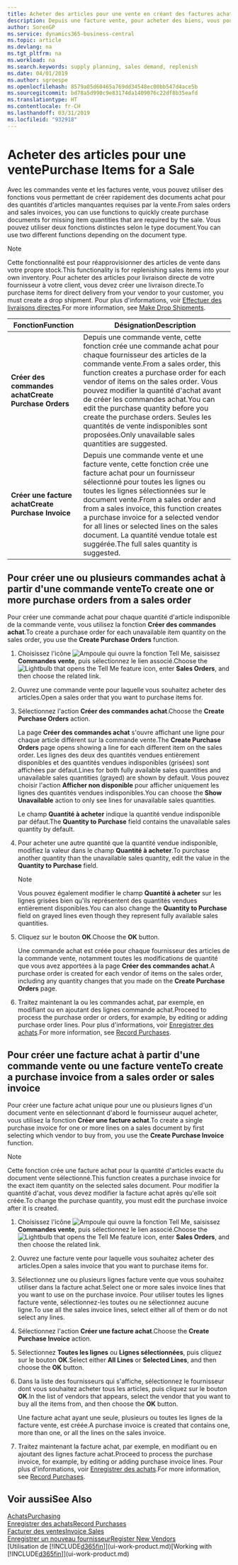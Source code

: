 ```yaml
---
title: Acheter des articles pour une vente en créant des factures achat | Microsoft Docs
description: Depuis une facture vente, pour acheter des biens, vous pouvez créer une facture achat pour un fournisseur.
author: SorenGP
ms.service: dynamics365-business-central
ms.topic: article
ms.devlang: na
ms.tgt_pltfrm: na
ms.workload: na
ms.search.keywords: supply planning, sales demand, replenish
ms.date: 04/01/2019
ms.author: sgroespe
ms.openlocfilehash: 8579a05d60465a769dd34548ec00bb547d4ace5b
ms.sourcegitcommit: bd78a5d990c9e83174da1409076c22df8b35eafd
ms.translationtype: HT
ms.contentlocale: fr-CH
ms.lasthandoff: 03/31/2019
ms.locfileid: "932918"
---
```

# <a name="purchase-items-for-a-sale"></a><span data-ttu-id="25e74-103">Acheter des articles pour une vente</span><span class="sxs-lookup"><span data-stu-id="25e74-103">Purchase Items for a Sale</span></span>
<span data-ttu-id="25e74-104">Avec les commandes vente et les factures vente, vous pouvez utiliser des fonctions vous permettant de créer rapidement des documents achat pour des quantités d'articles manquantes requises par la vente.</span><span class="sxs-lookup"><span data-stu-id="25e74-104">From sales orders and sales invoices, you can use functions to quickly create purchase documents for missing item quantities that are required by the sale.</span></span> <span data-ttu-id="25e74-105">Vous pouvez utiliser deux fonctions distinctes selon le type document.</span><span class="sxs-lookup"><span data-stu-id="25e74-105">You can use two different functions depending on the document type.</span></span>

> [!Note]
> <span data-ttu-id="25e74-106">Cette fonctionnalité est pour réapprovisionner des articles de vente dans votre propre stock.</span><span class="sxs-lookup"><span data-stu-id="25e74-106">This functionality is for replenishing sales items into your own inventory.</span></span> <span data-ttu-id="25e74-107">Pour acheter des articles pour livraison directe de votre fournisseur à votre client, vous devez créer une livraison directe.</span><span class="sxs-lookup"><span data-stu-id="25e74-107">To purchase items for direct delivery from your vendor to your customer, you must create a drop shipment.</span></span> <span data-ttu-id="25e74-108">Pour plus d'informations, voir [Effectuer des livraisons directes](sales-how-drop-shipment.md).</span><span class="sxs-lookup"><span data-stu-id="25e74-108">For more information, see [Make Drop Shipments](sales-how-drop-shipment.md).</span></span>   

|<span data-ttu-id="25e74-109">Fonction</span><span class="sxs-lookup"><span data-stu-id="25e74-109">Function</span></span>|<span data-ttu-id="25e74-110">Désignation</span><span class="sxs-lookup"><span data-stu-id="25e74-110">Description</span></span>|
|--------|-----------|
|<span data-ttu-id="25e74-111">**Créer des commandes achat**</span><span class="sxs-lookup"><span data-stu-id="25e74-111">**Create Purchase Orders**</span></span>|<span data-ttu-id="25e74-112">Depuis une commande vente, cette fonction crée une commande achat pour chaque fournisseur des articles de la commande vente.</span><span class="sxs-lookup"><span data-stu-id="25e74-112">From a sales order, this function creates a purchase order for each vendor of items on the sales order.</span></span> <span data-ttu-id="25e74-113">Vous pouvez modifier la quantité d'achat avant de créer les commandes achat.</span><span class="sxs-lookup"><span data-stu-id="25e74-113">You can edit the purchase quantity before you create the purchase orders.</span></span> <span data-ttu-id="25e74-114">Seules les quantités de vente indisponibles sont proposées.</span><span class="sxs-lookup"><span data-stu-id="25e74-114">Only unavailable sales quantities are suggested.</span></span>
|<span data-ttu-id="25e74-115">**Créer une facture achat**</span><span class="sxs-lookup"><span data-stu-id="25e74-115">**Create Purchase Invoice**</span></span>|<span data-ttu-id="25e74-116">Depuis une commande vente et une facture vente, cette fonction crée une facture achat pour un fournisseur sélectionné pour toutes les lignes ou toutes les lignes sélectionnées sur le document vente.</span><span class="sxs-lookup"><span data-stu-id="25e74-116">From a sales order and from a sales invoice, this function creates a purchase invoice for a selected vendor for all lines or selected lines on the sales document.</span></span> <span data-ttu-id="25e74-117">La quantité vendue totale est suggérée.</span><span class="sxs-lookup"><span data-stu-id="25e74-117">The full sales quantity is suggested.</span></span>|

## <a name="to-create-one-or-more-purchase-orders-from-a-sales-order"></a><span data-ttu-id="25e74-118">Pour créer une ou plusieurs commandes achat à partir d'une commande vente</span><span class="sxs-lookup"><span data-stu-id="25e74-118">To create one or more purchase orders from a sales order</span></span>
<span data-ttu-id="25e74-119">Pour créer une commande achat pour chaque quantité d'article indisponible de la commande vente, vous utilisez la fonction **Créer des commandes achat**.</span><span class="sxs-lookup"><span data-stu-id="25e74-119">To create a purchase order for each unavailable item quantity on the sales order, you use the **Create Purchase Orders** function.</span></span>

1. <span data-ttu-id="25e74-120">Choisissez l'icône ![Ampoule qui ouvre la fonction Tell Me](media/ui-search/search_small.png "Dites-moi ce que vous voulez faire"), saisissez **Commandes vente**, puis sélectionnez le lien associé.</span><span class="sxs-lookup"><span data-stu-id="25e74-120">Choose the ![Lightbulb that opens the Tell Me feature](media/ui-search/search_small.png "Tell me what you want to do") icon, enter **Sales Orders**, and then choose the related link.</span></span>
2. <span data-ttu-id="25e74-121">Ouvrez une commande vente pour laquelle vous souhaitez acheter des articles.</span><span class="sxs-lookup"><span data-stu-id="25e74-121">Open a sales order that you want to purchase items for.</span></span>
3. <span data-ttu-id="25e74-122">Sélectionnez l'action **Créer des commandes achat**.</span><span class="sxs-lookup"><span data-stu-id="25e74-122">Choose the **Create Purchase Orders** action.</span></span>

    <span data-ttu-id="25e74-123">La page **Créer des commandes achat** s'ouvre affichant une ligne pour chaque article différent sur la commande vente.</span><span class="sxs-lookup"><span data-stu-id="25e74-123">The **Create Purchase Orders** page opens showing a line for each different item on the sales order.</span></span> <span data-ttu-id="25e74-124">Les lignes des deux des quantités vendues entièrement disponibles et des quantités vendues indisponibles (grisées) sont affichées par défaut.</span><span class="sxs-lookup"><span data-stu-id="25e74-124">Lines for both fully available sales quantities and unavailable sales quantities (grayed) are shown by default.</span></span> <span data-ttu-id="25e74-125">Vous pouvez choisir l'action **Afficher non disponible** pour afficher uniquement les lignes des quantités vendues indisponibles.</span><span class="sxs-lookup"><span data-stu-id="25e74-125">You can choose the **Show Unavailable** action to only see lines for unavailable sales quantities.</span></span>

    <span data-ttu-id="25e74-126">Le champ **Quantité à acheter** indique la quantité vendue indisponible par défaut.</span><span class="sxs-lookup"><span data-stu-id="25e74-126">The **Quantity to Purchase** field contains the unavailable sales quantity by default.</span></span>
4. <span data-ttu-id="25e74-127">Pour acheter une autre quantité que la quantité vendue indisponible, modifiez la valeur dans le champ **Quantité à acheter**.</span><span class="sxs-lookup"><span data-stu-id="25e74-127">To purchase another quantity than the unavailable sales quantity, edit the value in the **Quantity to Purchase** field.</span></span>

    > [!NOTE]  
    >   <span data-ttu-id="25e74-128">Vous pouvez également modifier le champ **Quantité à acheter** sur les lignes grisées bien qu'ils représentent des quantités vendues entièrement disponibles.</span><span class="sxs-lookup"><span data-stu-id="25e74-128">You can also change the **Quantity to Purchase** field on grayed lines even though they represent fully available sales quantities.</span></span>
5. <span data-ttu-id="25e74-129">Cliquez sur le bouton **OK**.</span><span class="sxs-lookup"><span data-stu-id="25e74-129">Choose the **OK** button.</span></span>

    <span data-ttu-id="25e74-130">Une commande achat est créée pour chaque fournisseur des articles de la commande vente, notamment toutes les modifications de quantité que vous avez apportées à la page **Créer des commandes achat**.</span><span class="sxs-lookup"><span data-stu-id="25e74-130">A purchase order is created for each vendor of items on the sales order, including any quantity changes that you made on the **Create Purchase Orders** page.</span></span>
7. <span data-ttu-id="25e74-131">Traitez maintenant la ou les commandes achat, par exemple, en modifiant ou en ajoutant des lignes commande achat.</span><span class="sxs-lookup"><span data-stu-id="25e74-131">Proceed to process the purchase order or orders, for example, by editing or adding purchase order lines.</span></span> <span data-ttu-id="25e74-132">Pour plus d'informations, voir [Enregistrer des achats](purchasing-how-record-purchases.md).</span><span class="sxs-lookup"><span data-stu-id="25e74-132">For more information, see [Record Purchases](purchasing-how-record-purchases.md).</span></span>


## <a name="to-create-a-purchase-invoice-from-a-sales-order-or-sales-invoice"></a><span data-ttu-id="25e74-133">Pour créer une facture achat à partir d'une commande vente ou une facture vente</span><span class="sxs-lookup"><span data-stu-id="25e74-133">To create a purchase invoice from a sales order or sales invoice</span></span>
<span data-ttu-id="25e74-134">Pour créer une facture achat unique pour une ou plusieurs lignes d'un document vente en sélectionnant d'abord le fournisseur auquel acheter, vous utilisez la fonction **Créer une facture achat**.</span><span class="sxs-lookup"><span data-stu-id="25e74-134">To create a single purchase invoice for one or more lines on a sales document by first selecting which vendor to buy from, you use the **Create Purchase Invoice** function.</span></span>

> [!NOTE]  
>   <span data-ttu-id="25e74-135">Cette fonction crée une facture achat pour la quantité d'articles exacte du document vente sélectionné.</span><span class="sxs-lookup"><span data-stu-id="25e74-135">This function creates a purchase invoice for the exact item quantity on the selected sales document.</span></span> <span data-ttu-id="25e74-136">Pour modifier la quantité d'achat, vous devez modifier la facture achat après qu'elle soit créée.</span><span class="sxs-lookup"><span data-stu-id="25e74-136">To change the purchase quantity, you must edit the purchase invoice after it is created.</span></span>  

1. <span data-ttu-id="25e74-137">Choisissez l'icône ![Ampoule qui ouvre la fonction Tell Me](media/ui-search/search_small.png "Dites-moi ce que vous voulez faire"), saisissez **Commandes vente**, puis sélectionnez le lien associé.</span><span class="sxs-lookup"><span data-stu-id="25e74-137">Choose the ![Lightbulb that opens the Tell Me feature](media/ui-search/search_small.png "Tell me what you want to do") icon, enter **Sales Orders**, and then choose the related link.</span></span>
2. <span data-ttu-id="25e74-138">Ouvrez une facture vente pour laquelle vous souhaitez acheter des articles.</span><span class="sxs-lookup"><span data-stu-id="25e74-138">Open a sales invoice that you want to purchase items for.</span></span>
3. <span data-ttu-id="25e74-139">Sélectionnez une ou plusieurs lignes facture vente que vous souhaitez utiliser dans la facture achat.</span><span class="sxs-lookup"><span data-stu-id="25e74-139">Select one or more sales invoice lines that you want to use on the purchase invoice.</span></span> <span data-ttu-id="25e74-140">Pour utiliser toutes les lignes facture vente, sélectionnez-les toutes ou ne sélectionnez aucune ligne.</span><span class="sxs-lookup"><span data-stu-id="25e74-140">To use all the sales invoice lines, select either all of them or do not select any lines.</span></span>
4. <span data-ttu-id="25e74-141">Sélectionnez l'action **Créer une facture achat**.</span><span class="sxs-lookup"><span data-stu-id="25e74-141">Choose the **Create Purchase Invoice** action.</span></span>
5. <span data-ttu-id="25e74-142">Sélectionnez **Toutes les lignes** ou **Lignes sélectionnées**, puis cliquez sur le bouton **OK**.</span><span class="sxs-lookup"><span data-stu-id="25e74-142">Select either **All Lines** or **Selected Lines**, and then choose the **OK** button.</span></span>  
6. <span data-ttu-id="25e74-143">Dans la liste des fournisseurs qui s'affiche, sélectionnez le fournisseur dont vous souhaitez acheter tous les articles, puis cliquez sur le bouton **OK**.</span><span class="sxs-lookup"><span data-stu-id="25e74-143">In the list of vendors that appears, select the vendor that you want to buy all the items from, and then choose the **OK** button.</span></span>

    <span data-ttu-id="25e74-144">Une facture achat ayant une seule, plusieurs ou toutes les lignes de la facture vente, est créée.</span><span class="sxs-lookup"><span data-stu-id="25e74-144">A purchase invoice is created that contains one, more than one, or all the lines on the sales invoice.</span></span>
7. <span data-ttu-id="25e74-145">Traitez maintenant la facture achat, par exemple, en modifiant ou en ajoutant des lignes facture achat.</span><span class="sxs-lookup"><span data-stu-id="25e74-145">Proceed to process the purchase invoice, for example, by editing or adding purchase invoice lines.</span></span> <span data-ttu-id="25e74-146">Pour plus d'informations, voir [Enregistrer des achats](purchasing-how-record-purchases.md).</span><span class="sxs-lookup"><span data-stu-id="25e74-146">For more information, see [Record Purchases](purchasing-how-record-purchases.md).</span></span>

## <a name="see-also"></a><span data-ttu-id="25e74-147">Voir aussi</span><span class="sxs-lookup"><span data-stu-id="25e74-147">See Also</span></span>
[<span data-ttu-id="25e74-148">Achats</span><span class="sxs-lookup"><span data-stu-id="25e74-148">Purchasing</span></span>](purchasing-manage-purchasing.md)  
[<span data-ttu-id="25e74-149">Enregistrer des achats</span><span class="sxs-lookup"><span data-stu-id="25e74-149">Record Purchases</span></span>](purchasing-how-record-purchases.md)  
[<span data-ttu-id="25e74-150">Facturer des ventes</span><span class="sxs-lookup"><span data-stu-id="25e74-150">Invoice Sales</span></span>](sales-how-invoice-sales.md)  
[<span data-ttu-id="25e74-151">Enregistrer un nouveau fournisseur</span><span class="sxs-lookup"><span data-stu-id="25e74-151">Register New Vendors</span></span>](purchasing-how-register-new-vendors.md)  
<span data-ttu-id="25e74-152">[Utilisation de [!INCLUDE[d365fin](includes/d365fin_md.md)]](ui-work-product.md)</span><span class="sxs-lookup"><span data-stu-id="25e74-152">[Working with [!INCLUDE[d365fin](includes/d365fin_md.md)]](ui-work-product.md)</span></span>
